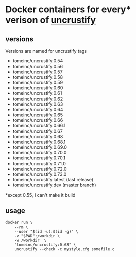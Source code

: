 # Docker containers for every* verison of [uncrustify](https://github.com/uncrustify/uncrustify)

## versions
Versions are named for uncrustify tags
* tomeinc/uncrustify:0.54
* tomeinc/uncrustify:0.56
* tomeinc/uncrustify:0.57
* tomeinc/uncrustify:0.58
* tomeinc/uncrustify:0.59
* tomeinc/uncrustify:0.60
* tomeinc/uncrustify:0.61
* tomeinc/uncrustify:0.62
* tomeinc/uncrustify:0.63
* tomeinc/uncrustify:0.64
* tomeinc/uncrustify:0.65
* tomeinc/uncrustify:0.66
* tomeinc/uncrustify:0.66.1
* tomeinc/uncrustify:0.67
* tomeinc/uncrustify:0.68
* tomeinc/uncrustify:0.68.1
* tomeinc/uncrustify:0.69.0
* tomeinc/uncrustify:0.70.0
* tomeinc/uncrustify:0.70.1
* tomeinc/uncrustify:0.71.0
* tomeinc/uncrustify:0.72.0
* tomeinc/uncrustify:0.73.0
* tomeinc/uncrustify:latest (last release)
* tomeinc/uncrustify:dev (master branch)

*except 0.55, I can't make it build

## usage
```
docker run \
    --rm \
    --user "$(id -u):$(id -g)" \
    -v "$PWD":/workdir \
    -w /workdir  \
    "tomeinc/uncrustify:0.68" \
    uncrustify --check -c mystyle.cfg somefile.c
```
